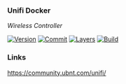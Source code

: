 ### Unifi Docker

*Wireless Controller*

[![Version](https://images.microbadger.com/badges/version/stlouisn/unifi.svg)](https://microbadger.com/images/stlouisn/unifi)
[![Commit](https://images.microbadger.com/badges/commit/stlouisn/unifi.svg)](https://microbadger.com/images/stlouisn/unifi)
[![Layers](https://images.microbadger.com/badges/image/stlouisn/unifi.svg)](https://microbadger.com/images/stlouisn/unifi)
[![Build](https://travis-ci.org/stlouisn/unifi_docker.svg?branch=master)](https://travis-ci.org/stlouisn/unifi_docker)

### Links

https://community.ubnt.com/unifi/

